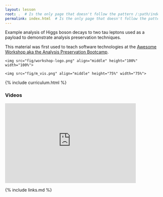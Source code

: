 ```yaml
---
layout: lesson
root: .  # Is the only page that doesn't follow the pattern /:path/index.html
permalink: index.html  # Is the only page that doesn't follow the pattern /:path/index.html
---
```


Example analysis of Higgs boson decays to two tau leptons used as a payload to demonstrate analysis preservation techniques.

This material was first used to teach software technologies at the [Awesome Workshop aka the Analysis Preservation Bootcamp](https://awesome-workshop.github.io/2020-02-17-analysis-preservation-bootcamp/).

<div class="row">
  <div class="col-md-6">

    <img src="fig/workshop-logo.png" align="middle" height="100%" width="100%">

  </div>
  <div class="col-md-6">

    <img src="fig/m_vis.png" align="middle" height="75%" width="75%">

  </div>
</div>

{% include curriculum.html %}

### Videos

<iframe width="431" height="263" src="https://www.youtube.com/embed/gplMywJAFDI?list=PLKZ9c4ONm-Vk0wnDKaaovoEkOk3PVdL0V" frameborder="0" allow="accelerometer; autoplay; encrypted-media; gyroscope; picture-in-picture" allowfullscreen></iframe>

<!-- this is an html comment -->

{% include links.md %}
